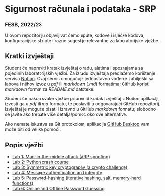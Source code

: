 # Sigurnost računala i podataka - SRP

### FESB, 2022/23

U ovom repozitoriju objavljivat ćemo upute, kodove i isječke kodova, konfiguracijske skripte i razne sugestije relevantne za laboratorijske vježbe.

## Kratki izvještaji

Student će napraviti kratak izvještaj o radu, alatima i spoznajama sa pojedinih laboratorijskih vježbi. Za izradu izvještaja predlažemo korištenje servisa [Notion](https://www.notion.so). Ovaj servis omogućuje jednostavno vođenje zabilješki sa labova i njihov izvoz u _pdf_ ili _markdown_ (_.md_) formatima; GitHub koristi _markdown_ format za _README.md_ datoteke.

Student će nakon svake vježbe pripremiti kratak izvještaj u Notion aplikaciji, izvesti ga u _pdf_ ili _md_ formatu, te postaviti u odgovarajući GitHub repozitorij. Izvještaj je moguće pisati i izravno u GitHub _markdown_ formatu; slobodno se javite ako trebate više detalja/pomoć oko ove alternative.

Ako nemate iskustva sa Git protokolom, aplikacija [GitHub Desktop](https://desktop.github.com/) vam može biti od velike pomoći.

## Popis vježbi

- [Lab 1: Man-in-the-middle attack (ARP spoofing)](instructions/lab-1.md)
- [Lab 2: Python crash course](instructions/lab-2.md)
- [Lab 3: Symmetric key cryptography (a crypto challenge)](instructions/lab-3.md)
- [Lab 4: Message authentication and integrity](instructions/lab-4.md)
- [Lab 5: Password-hashing (iterative hashing, salt, memory-hard functions)](instructions/lab-5.md)
- [Lab 6: Online and Offline Password Guessing](instructions/lab-6.md)